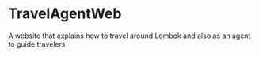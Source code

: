 # TravelAgentWeb
A website that explains how to travel around Lombok and also as an agent to guide travelers
